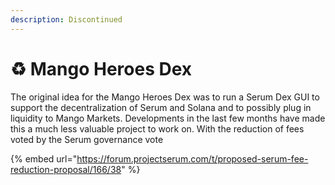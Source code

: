 ```yaml
---
description: Discontinued
---
```


# ♻ Mango Heroes Dex

The original idea for the Mango Heroes Dex was to run a Serum Dex GUI to support the decentralization of Serum and Solana and to possibly plug in liquidity to Mango Markets. Developments in the last few months have made this a much less valuable project to work on. With the reduction of fees voted by the Serum governance vote&#x20;

{% embed url="https://forum.projectserum.com/t/proposed-serum-fee-reduction-proposal/166/38" %}
